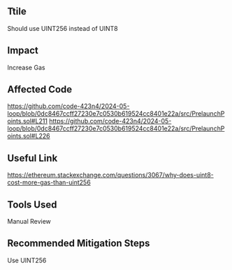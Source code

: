 ## Ttile
Should use UINT256 instead of UINT8

## Impact
Increase Gas 

## Affected Code
https://github.com/code-423n4/2024-05-loop/blob/0dc8467ccff27230e7c0530b619524cc8401e22a/src/PrelaunchPoints.sol#L211
https://github.com/code-423n4/2024-05-loop/blob/0dc8467ccff27230e7c0530b619524cc8401e22a/src/PrelaunchPoints.sol#L226

## Useful Link
https://ethereum.stackexchange.com/questions/3067/why-does-uint8-cost-more-gas-than-uint256

## Tools Used
Manual Review

## Recommended Mitigation Steps
Use UINT256